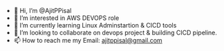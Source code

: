 - 👋 Hi, I’m @AjitPPisal
- 👀 I’m interested in AWS DEVOPS role
- 🌱 I’m currently learning Linux Adminstartion & CICD tools
- 💞️ I’m looking to collaborate on devops project & building CICD pipeline.
- 📫 How to reach me my Email: ajitppisal@gmail.com

<!---
AjitPPisal/AjitPPisal is a ✨ special ✨ repository because its `README.md` (this file) appears on your GitHub profile.
You can click the Preview link to take a look at your changes.
--->
